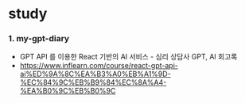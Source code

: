 # study

### 1. my-gpt-diary
- GPT API 를 이용한 React 기반의 AI 서비스 - 심리 상담사 GPT, AI 회고록
- https://www.inflearn.com/course/react-gpt-api-ai%ED%9A%8C%EA%B3%A0%EB%A1%9D-%EC%84%9C%EB%B9%84%EC%8A%A4-%EA%B0%9C%EB%B0%9C
